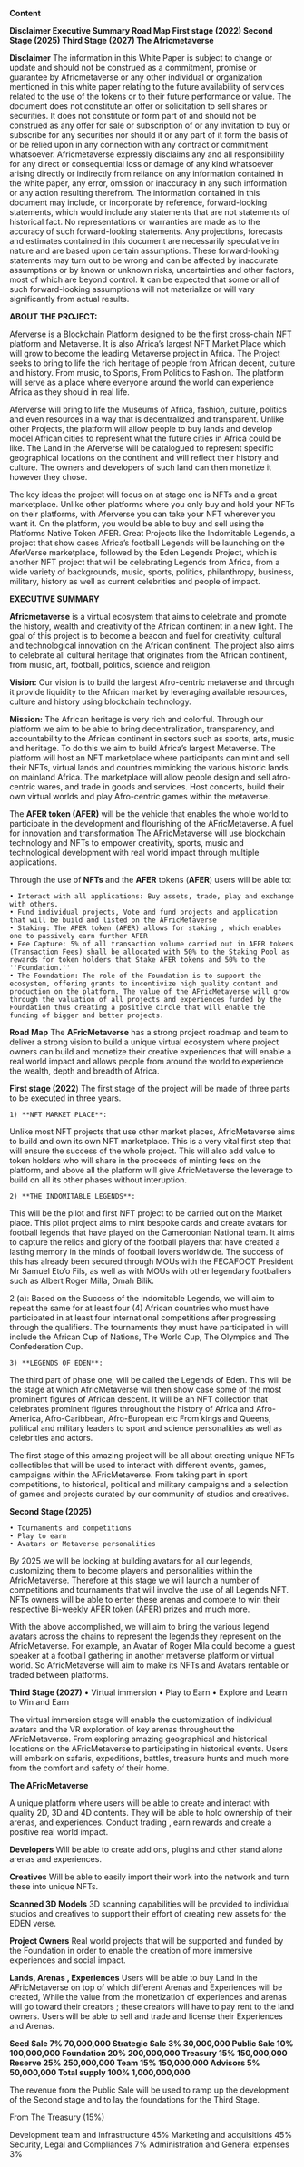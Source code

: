 **Content**

**Disclaimer
Executive Summary
Road Map
First stage (2022)
Second Stage (2025)
Third Stage (2027)
The Africmetaverse**

**Disclaimer**
The information in this White Paper is subject to change or update and should not be construed as a commitment, promise or guarantee by Africmetaverse or any other individual or organization mentioned in this white paper relating to the future availability of services related to the use of the tokens or to their future performance or value. The document does not constitute an offer or solicitation to sell shares or securities. It does not constitute or form part of and should not be construed as any offer for sale or subscription of or any invitation to buy or subscribe for any securities nor should it or any part of it form the basis of or be relied upon in any connection with any contract or commitment whatsoever. Africmetaverse expressly disclaims any and all responsibility for any direct or consequential loss or damage of any kind whatsoever arising directly or indirectly from reliance on any information contained in the white paper, any error, omission or inaccuracy in any such information or any action resulting therefrom.
The information contained in this document may include, or incorporate by reference, forward-looking statements, which would include any statements that are not statements of historical fact. No representations or warranties are made as to the accuracy of such forward-looking statements. Any projections, forecasts and estimates contained in this document are necessarily speculative in nature and are based upon certain assumptions. These forward-looking statements may turn out to be wrong and can be affected by inaccurate assumptions or by known or unknown risks, uncertainties and other factors, most of which are beyond control. It can be expected that some or all of such forward-looking assumptions will not materialize or will vary significantly from actual results.

**ABOUT THE PROJECT:**

Aferverse is a Blockchain Platform designed to be the first cross-chain NFT platform and Metaverse. It is also Africa’s largest NFT Market Place which will grow to become the leading Metaverse project in Africa. The Project seeks to bring to life the rich heritage of people from African decent, culture and history. From music, to Sports, From Politics to Fashion. The platform will serve as a place where everyone around the world can experience Africa as they should in real life.

Aferverse will bring to life the Museums of Africa, fashion, culture, politics and even resources in a way that is decentralized and transparent. Unlike other Projects, the platform will allow people to buy lands and develop model African cities to represent what the future cities in Africa could be like. The Land in the Aferverse will be catalogued to represent specific geographical locations on the continent and will reflect their history and culture. The owners and developers of such land can then monetize it however they chose.

The key ideas the project will focus on at stage one is NFTs and a great marketplace. Unlike other platforms where you only buy and hold your NFTs on their platforms, with Aferverse you can take your NFT wherever you want it. On the platform, you would be able to buy and sell using the Platforms Native Token AFER. Great Projects like the Indomitable Legends, a project that show cases Africa’s football Legends will be launching on the AferVerse marketplace, followed by the Eden Legends Project, which is another NFT project that will be celebrating Legends from Africa, from a wide variety of backgrounds, music, sports, politics, philanthropy, business, military, history as well as current celebrities and people of impact.


**EXECUTIVE SUMMARY**

**Africmetaverse** is a virtual ecosystem that aims to celebrate and promote the history, wealth and creativity of the African continent in a new light.
The goal of this project is to become a beacon and fuel for creativity, cultural and technological innovation on the African continent. The project also aims to celebrate all cultural heritage that originates from the African continent, from music, art, football, politics, science and religion.

**Vision:**
Our vision is to build the largest Afro-centric metaverse and through it provide liquidity to the African market by leveraging available resources, culture and history using blockchain technology. 

**Mission:**
The African heritage is very rich and colorful. Through our platform we aim to be able to bring decentralization, transparency, and accountability to the African continent in sectors such as sports, arts, music and heritage. To do this we aim to build Africa’s largest Metaverse. The platform will host an NFT marketplace where participants can mint and sell their NFTs, virtual lands and countries mimicking the various historic lands on mainland Africa. The marketplace will allow people design and sell afro-centric wares, and trade in goods and services. Host concerts, build their own virtual worlds and play Afro-centric games within the metaverse.


The **AFER token (AFER)** will be the vehicle that enables the whole world to participate in the development and flourishing of the AFricMetaverse. A fuel for innovation and transformation
The AFricMetaverse will use blockchain technology and NFTs to empower creativity, sports, music and technological development with real world impact through multiple applications.

Through the use of **NFTs** and the **AFER** tokens (**AFER**) users will be able to:

    • Interact with all applications: Buy assets, trade, play and exchange with others.
    • Fund individual projects, Vote and fund projects and application that will be build and listed on the AFricMetaverse
    • Staking: The AFER token (AFER) allows for staking , which enables one to passively earn further AFER
    • Fee Capture: 5% of all transaction volume carried out in AFER tokens (Transaction Fees) shall be allocated with 50% to the Staking Pool as rewards for token holders that Stake AFER tokens and 50% to the ''Foundation.''
    • The Foundation: The role of the Foundation is to support the ecosystem, offering grants to incentivize high quality content and production on the platform. The value of the AFricMetaverse will grow through the valuation of all projects and experiences funded by the Foundation thus creating a positive circle that will enable the funding of bigger and better projects.

**Road Map**
The **AFricMetaverse** has a strong project roadmap and team to deliver a strong vision to build a unique virtual ecosystem where project owners can build and monetize their creative experiences that will enable a real world impact and allows people from around the world to experience the wealth, depth and breadth of Africa.

**First stage (2022**)
The first stage of the project will be made of three parts to be executed in three years.

    1) **NFT MARKET PLACE**: 

Unlike most NFT projects that use other market places, AfricMetaverse aims to build and own its own NFT marketplace. This is a very vital first step that will ensure the success of the whole project. This will also add value to token holders who will share in the proceeds of minting fees on the platform, and above all the platform will give AfricMetaverse the leverage to build on all its other phases without interuption.

    2) **THE INDOMITABLE LEGENDS**:

This will be the pilot and first NFT project to be carried out on the Market place. This pilot project aims to mint bespoke cards and create avatars for football legends that have played on the Cameroonian National team. It aims to capture the relics and glory of the football players that have created a lasting memory in the minds of football lovers worldwide. The success of this has already been secured through MOUs with the FECAFOOT President Mr Samuel Eto’o Fils, as well as with MOUs with other legendary footballers such as Albert Roger Milla, Omah Bilik.  

2 (a): Based on the Success of the Indomitable Legends, we will aim to repeat the same for at least four (4) African countries who must have participated in at least four international competitions after progressing through the qualifiers.  The tournaments they must have participated in will include the African Cup of Nations, The World Cup, The Olympics and The Confederation Cup. 


    3) **LEGENDS OF EDEN**:
The third part of phase one, will be called the Legends of Eden. This will be the stage at which AfricMetaverse will then show case some of the most prominent figures of African descent. It will be an NFT collection that celebrates prominent figures throughout the history of Africa and Afro-America, Afro-Caribbean, Afro-European etc  From kings and Queens, political and military leaders to sport and science personalities as well as celebrities and actors.

The first stage of this amazing project will be all about creating unique NFTs collectibles that will be used to interact with different events, games, campaigns within the AFricMetaverse. From taking part in sport competitions, to historical, political and military campaigns and a selection of games and projects curated by our community of studios and creatives.


**Second Stage (2025)**

    • Tournaments and competitions
    • Play to earn
    • Avatars or Metaverse personalities

By 2025 we will be looking at building avatars for all our legends, customizing them to become players and personalities within the AfricMetaverse. Therefore at this stage we will launch a number of competitions and tournaments that will involve the use of all Legends NFT.  NFTs owners will be able to enter these arenas and compete to win their respective Bi-weekly AFER token (AFER) prizes and much more. 

With the above accomplished, we will aim to bring the various legend avatars across the chains to represent the legends they represent on the AfricMetaverse. For example, an Avatar of Roger Mila could become a guest speaker at a football gathering in another metaverse platform or virtual world. So AfricMetaverse will aim to make its NFTs and Avatars rentable or traded between platforms.


**Third Stage (2027)**
    • Virtual immersion
    • Play to Earn
    • Explore and Learn to Win and Earn

The virtual immersion stage will enable the customization of individual avatars and the VR exploration of key arenas throughout the AFricMetaverse. From exploring amazing geographical and historical locations on the AFricMetaverse to participating in historical events. Users will embark on safaris, expeditions, battles, treasure hunts and much more from the comfort and safety of their home.


**The AFricMetaverse**


A unique platform where users will be able to create and interact with quality 2D, 3D and 4D contents. They will be able to hold ownership of their arenas, and experiences. Conduct trading , earn rewards and create a positive real world impact.

**Developers**
Will be able to create add ons, plugins and other stand alone arenas and experiences.


**Creatives**
 Will be able to easily import their work into the network and turn these into unique NFTs.


**Scanned 3D Models**
3D scanning capabilities will be provided to individual studios and creatives to support their effort of creating new assets for the EDEN verse.

**Project Owners**
Real world projects that will be supported and funded by the Foundation in order to enable the creation of more immersive experiences and social impact.


**Lands, Arenas , Experiences**
Users will be able to buy Land in the AFricMetaverse on top of which different Arenas and Experiences will be created, While the value from the monetization of experiences and arenas will go toward their creators ; these creators will have to pay rent to the land owners.
Users will be able to sell and trade and license their Experiences and Arenas.


<!-- Tokens Issuance & Distribution -->

**Seed Sale 7%  70,000,000
Strategic Sale 3% 30,000,000
Public Sale 10% 100,000,000
Foundation 20% 200,000,000
Treasury 15% 150,000,000
Reserve 25% 250,000,000
Team 15% 150,000,000
Advisors 5% 50,000,000
Total supply 100% 1,000,000,000**

The revenue from the Public Sale will be used to ramp up the development of the Second stage and  to lay the foundations for the Third Stage.

From The Treasury (15%)

Development team and infrastructure 45%
Marketing and acquisitions 45%
Security, Legal and Compliances 7%
Administration and General expenses 3%

<!---
AfricMetaverse/AfricMetaverse is a ✨ special ✨ repository because its `README.md` (this file) appears on your GitHub profile.
You can click the Preview link to take a look at your changes.
--->
